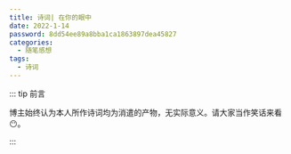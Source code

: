 ```yaml
---
title: 诗词| 在你的眼中
date: 2022-1-14
password: 8dd54ee89a8bba1ca1863897dea45827
categories: 
  - 随笔感想
tags: 
  - 诗词
---
```


<link rel="stylesheet" href="//unpkg.com/heti/umd/heti.min.css"/>

::: tip 前言

 博主始终认为本人所作诗词均为消遣的产物，无实际意义。请大家当作笑话来看😶。

:::



<poem t="在你的眼中" :p="['窗外正值秋雨', '我无暇顾及', '我在偷窃', '你的美貌与声息', '环顾四周的你', '却难以发现', '又或许你早已清楚', '但在包庇', '于是我小心再小心', '在清秋与雨中寻觅', '才在你的眼中有所发现', '我承认我贪楚', '看窗外的雨', '在窗上看你的浅影', '我眼里是你的一颦一笑', '不知不觉', '已到达目的', '正当我暗中窃喜', '谁知你一回眸', '偷窃了我的心']"/>



